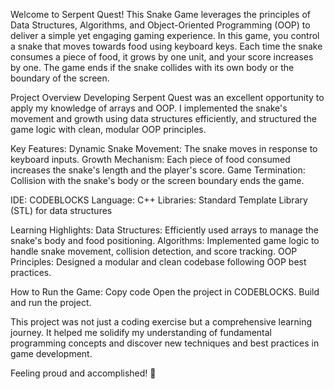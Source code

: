 Welcome to Serpent Quest! This Snake Game leverages the principles of Data Structures, Algorithms, and Object-Oriented Programming (OOP) to deliver a simple yet engaging gaming experience. In this game, you control a snake that moves towards food using keyboard keys. Each time the snake consumes a piece of food, it grows by one unit, and your score increases by one. The game ends if the snake collides with its own body or the boundary of the screen.

Project Overview
Developing Serpent Quest was an excellent opportunity to apply my knowledge of arrays and OOP. I implemented the snake's movement and growth using data structures efficiently, and structured the game logic with clean, modular OOP principles.

Key Features:
Dynamic Snake Movement: The snake moves in response to keyboard inputs.
Growth Mechanism: Each piece of food consumed increases the snake's length and the player's score.
Game Termination: Collision with the snake's body or the screen boundary ends the game.

IDE: CODEBLOCKS
Language: C++
Libraries: Standard Template Library (STL) for data structures

Learning Highlights:
Data Structures: Efficiently used arrays to manage the snake's body and food positioning.
Algorithms: Implemented game logic to handle snake movement, collision detection, and score tracking.
OOP Principles: Designed a modular and clean codebase following OOP best practices.

How to Run the Game:
Copy code
Open the project in CODEBLOCKS.
Build and run the project.


This project was not just a coding exercise but a comprehensive learning journey. It helped me solidify my understanding of fundamental programming concepts and discover new techniques and best practices in game development.

Feeling proud and accomplished! 💪
